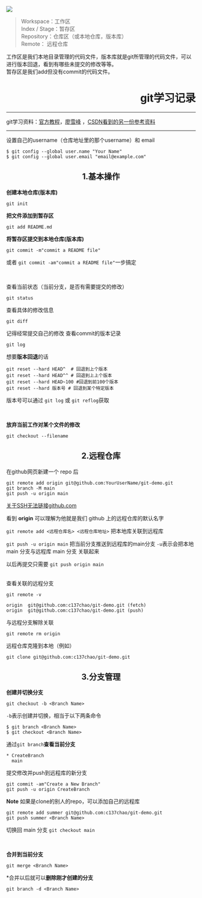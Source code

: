 ![](https://img-blog.csdnimg.cn/img_convert/cf32fcc41799d64541cb6c9b5f9373a2.png)

>Workspace：工作区  
Index / Stage：暂存区  
Repository：仓库区（或本地仓库，版本库）  
Remote： 远程仓库  

工作区是我们本地目录管理的代码文件，版本库就是git所管理的代码文件，可以进行版本回退，看到有哪些未提交的修改等等。  
暂存区是我们add但没有commit的代码文件。
<br/>
<h1 align="right">git学习记录</h1>

---
git学习资料：[官方教程](https://git-scm.com/book/zh/v2)，[廖雪峰](https://www.liaoxuefeng.com/wiki/896043488029600/896067074338496) ，[CSDN看到的另一份参考资料](https://blog.csdn.net/u011535541/article/details/83379151)

---
设置自己的username（仓库地址里的那个username）和 email
```git
$ git config --global user.name "Your Name"
$ git config --global user.email "email@example.com"
```
<h2><center>1.基本操作 </center></h2>

**创建本地仓库(版本库)**

```git
git init 
```
**把文件添加到暂存区**
```git
git add README.md 
```
**将暂存区提交到本地仓库(版本库)**
```git
git commit -m"commit a README file"
```
或者 `git commit -am"commit a README file"`一步搞定

<br/> 

查看当前状态（当前分支，是否有需要提交的修改）
```git
git status
```
查看具体的修改信息
```git
git diff
```
记得经常提交自己的修改
查看commit的版本记录
```git
git log
```
想要**版本回退**的话
```git
git reset --hard HEAD^  # 回退到上个版本
git reset --hard HEAD^^ # 回退到上上个版本
git reset --hard HEAD~100 #回退到前100个版本 
git reset --hard 版本号 # 回退到某个特定版本
```
版本号可以通过 `git log` 或 `git reflog`获取  

<br/>
  
**放弃当前工作对某个文件的修改**
```git
git checkout --filename
```

<h2><center>2.远程仓库 </center></h2

在github网页新建一个 repo 后

```git
git remote add origin git@github.com:YourUserName/git-demo.git
git branch -M main
git push -u origin main
```

[关于SSH无法链接github.com](https://blog.csdn.net/vosang/article/details/50499300)

看到 **origin** 可以理解为他就是我们 github 上的远程仓库的默认名字  

`git remote add <远程仓库名> <远程仓库地址>` 把本地库关联到远程库  

`git push -u origin main` 把当前分支推送到远程库的main分支
`-u`表示会把本地 main 分支与远程库 main 分支  关联起来  

以后再提交只需要 `git push origin main`

<br/>
查看关联的远程分支

 ```git
 git remote -v

origin  git@github.com:c137chao/git-demo.git (fetch)
origin  git@github.com:c137chao/git-demo.git (push)
 ```

 与远程分支解除关联  
 ```git
 git remote rm origin
 ```

 远程仓库克隆到本地（例如）
 ```
git clone git@github.com:c137chao/git-demo.git
 ```

<h2><center>3.分支管理</center></h2>

**创建并切换分支**
```git
git checkout -b <Branch Name>
```
`-b`表示创建并切换，相当于以下两条命令
```git
$ git branch <Branch Name>
$ git checkout <Branch Name>
```
通过`git branch`**查看当前分支**
```
* CreateBranch
  main
```
提交修改并push到远程库的新分支
```git
git commit -am"Create a New Branch"
git push -u origin CreateBranch
```

**Note**
如果是clone的别人的repo，可以添加自己的远程库
```git
git remote add summer git@github.com:c137chao/git-demo.git
git push summer <Branch Name>
```

切换回 main 分支 `git checkout main`


<br/>

**合并到当前分支**  
```git
git merge <Branch Name>
```

*合并以后就可以**删除刚才创建的分支** 
```git
git branch -d <Branch Name>
```